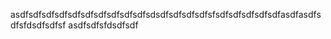 asdfsdfsdfsdfsdfsdfsdfsdfsdfsdfsdsdfsdfsdfsdfsfsdfsdfsdfsdfsdfasdfasdfsdfsfdsdfsdfsf
asdfsdfsfdsdfsdf
